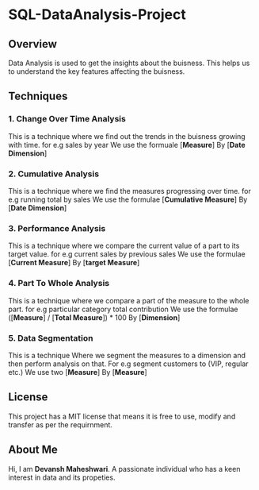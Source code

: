 # SQL-DataAnalysis-Project

## Overview
Data Analysis is used to get the insights about the buisness. This helps us to understand the key features affecting the buisness.

## Techniques

### 1. Change Over Time Analysis
This is a technique where we find out the trends in the buisness growing with time. for e.g sales by year
We use the formuale [**Measure**] By [**Date Dimension**]

### 2. Cumulative Analysis
This is a technique where we find the measures progressing over time. for e.g running total by sales
We use the formulae [**Cumulative Measure**] By [**Date Dimension**]

### 3. Performance Analysis
This is a technique where we compare the current value of a part to its target value. for e.g current sales by previous sales
We use the formulae [**Current Measure**] By [**target Measure**]

### 4. Part To Whole Analysis
This is a technique where we compare a part of the measure to the whole part. for e.g particular category total contribution
We use the formulae ([**Measure**] / [**Total Measure**]) * 100 By [**Dimension**]

### 5. Data Segmentation
This is a technique Where we segment the measures to a dimension and then perform analysis on that. For e.g segment customers to (VIP, regular etc.)
We use two [**Measure**] By [**Measure**]

## License
This project has a MIT license that means it is free to use, modify and transfer as per the requirnment.

## About Me
Hi, I am **Devansh Maheshwari**. A passionate individual who has a keen interest in data and its propeties.
